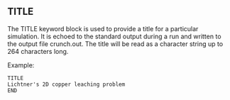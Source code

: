 
## TITLE

The TITLE keyword block is used to provide a title for a particular
simulation. It is echoed to the standard output during a run and written
to the output file crunch.out. The title will be read as a character
string up to 264 characters long.

Example:

    TITLE
    Lichtner's 2D copper leaching problem
    END